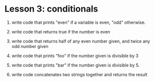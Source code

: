# Lesson 3: conditionals

1. write code that prints "even" if a variable is even, "odd" otherwise.

1. write code that returns true if the number is even

1. write code that returns half of any even number given, and twice any odd number given

1. write code that prints "foo" if the number given is divisible by 3

1. write code that prints "bar" if the number given is divisible by 5.

1. write code concatenates two strings together and returns the result